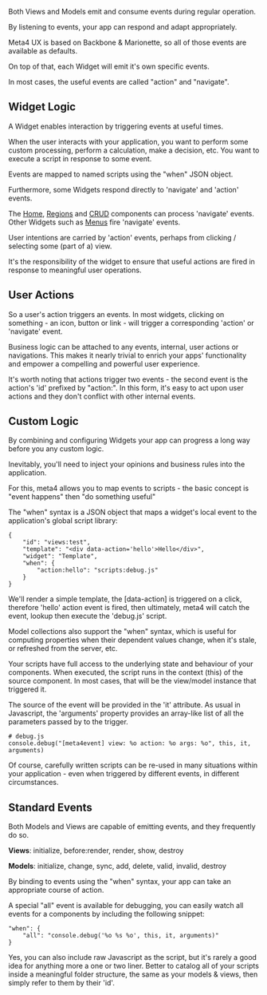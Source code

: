 Both Views and Models emit and consume events during regular operation. 

By listening to events, your app can respond and adapt appropriately.

Meta4 UX is based on Backbone & Marionette, so all of those events are available as defaults.

On top of that, each Widget will emit it's own specific events.

In most cases, the useful events are called "action" and "navigate".

Widget Logic
------------

A Widget enables interaction by triggering events at useful times.

When the user interacts with your application, you want to perform some custom processing, perform a calculation, make a decision, etc. You want to execute a script in response to some event.

Events are mapped to named scripts using the "when" JSON object.

Furthermore, some Widgets respond directly to 'navigate' and 'action' events.

The <a href="Home.md">Home</a>, <a href="Regions.md">Regions</a> and <a href="CRUD.md">CRUD</a> components can process 'navigate' events. Other Widgets such as <a href="Menus.md">Menus</a> fire  'navigate' events.

User intentions are carried by 'action' events, perhaps from clicking / selecting some (part of a) view.

It's the responsibility of the widget to ensure that useful actions are fired in response to meaningful user operations.
 
User Actions
------------

So a user's action triggers an events. In most widgets, clicking on something - an icon, button or link - will trigger a corresponding 'action' or 'navigate' event. 

Business logic can be attached to any events, internal, user actions or navigations. This makes it nearly trivial to enrich your apps' functionality and empower a compelling and powerful user experience.

It's worth noting that actions trigger two events - the second event is the action's 'id' prefixed by "action:". In this form, it's easy to act upon user actions and they don't conflict with other internal events.


Custom Logic
------------

By combining and configuring Widgets your app can progress a long way before you any custom logic. 

Inevitably, you'll need to inject your opinions and business rules into the application. 

For this, meta4 allows you to map events to scripts - the basic concept is "event happens" then "do something useful"

The "when" syntax is a JSON object that maps a widget's local event to the application's global script library:
 
	{
		"id": "views:test",
		"template": "<div data-action='hello'>Hello</div>",
		"widget": "Template",
		"when": {
			"action:hello": "scripts:debug.js"
		}
	}

We'll render a simple template, the [data-action] is triggered on a click, therefore 'hello' action event is fired, then ultimately, meta4 will catch the event, lookup then execute the 'debug.js' script.

Model collections also support the "when" syntax, which is useful for computing properties when their dependent values change, when it's stale, or refreshed from the server, etc.

Your scripts have full access to the underlying state and behaviour of your components. When executed, the script runs in the context (this) of the source component. In most cases, that will be the view/model instance that triggered it.

The source of the event will be provided in the 'it' attribute. As usual in Javascript, the 'arguments' property provides an array-like list of all the parameters passed by to the trigger.

	# debug.js
	console.debug("[meta4event] view: %o action: %o args: %o", this, it, arguments)

Of course, carefully written scripts can be re-used in many situations within your application - even when triggered by different events, in different circumstances.

Standard Events
---------------

Both Models and Views are capable of emitting events, and they frequently do so.

**Views**: 
	initialize, before:render, render, show, destroy

**Models**:
	initialize, change, sync, add, delete, valid, invalid, destroy

By binding to events using the "when" syntax, your app can take an appropriate course of action.

A special "all" event is available for debugging, you can easily watch all events for a components by including the following snippet:

	"when": {
		"all": "console.debug('%o %s %o', this, it, arguments)"
	}

Yes, you can also include raw Javascript as the script, but it's rarely a good idea for anything more a one or two liner. Better to catalog all of your scripts inside a meaningful folder structure, the same as your models & views, then simply refer to them by their 'id'.